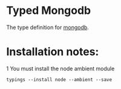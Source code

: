 # Typed Mongodb
The type definition for [mongodb](https://github.com/mongodb/node-mongodb-native).

# Installation notes:

1 You must install the node ambient module
```
typings --install node --ambient --save
```